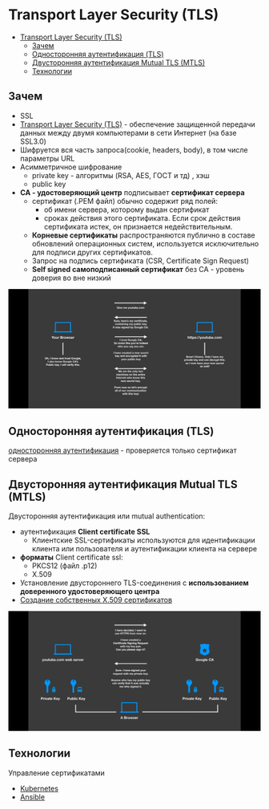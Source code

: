 # Transport Layer Security (TLS)

- [Transport Layer Security (TLS)](#transport-layer-security-tls)
  - [Зачем](#зачем)
  - [Односторонняя аутентификация (TLS)](#односторонняя-аутентификация-tls)
  - [Двусторонняя аутентификация Mutual TLS (MTLS)](#двусторонняя-аутентификация-mutual-tls-mtls)
  - [Технологии](#технологии)

## Зачем

- SSL
- [Transport Layer Security (TLS)](https://habr.com/ru/post/593507/) - обеспечение защищенной передачи данных между двумя компьютерами в сети Интернет (на базе SSL3.0)
- Шифруется вся часть запроса(cookie, headers, body), в том числе параметры URL
- Асимметричное шифрование
  - private key - алгоритмы (RSA, AES, ГОСТ и тд) , хэш
  - public key
- __CA - удостоверяющий центр__ подписывает __сертификат сервера__
  - сертификат (.PEM файл) обычно содержит ряд полей:
    - об имени сервера, которому выдан сертификат
    - сроках действия этого сертификата. Если срок действия сертификата истек, он признается недействительным.
  - __Корневые сертификаты__ распространяются публично в составе обновлений операционных систем, используется исключительно для подписи других сертификатов.
  - Запрос на подпись сертификата (CSR, Certificate Sign Request)
  - __Self signed самоподписанный сертификат__ без CA - уровень доверия во вне низкий

![ssl](../../img/technology/protocols/ssl.jpg)

## Односторонняя аутентификация (TLS)

[односторонняя аутентификация](https://mnorin.com/tls-ssl-neobhodimy-j-minimum-znanij.html) - проверяется только сертификат сервера

## Двусторонняя аутентификация Mutual TLS (MTLS)

Двусторонняя аутентификация или mutual authentication:

- аутентификация __Client certificate SSL__
  - Клиентские SSL-сертификаты используются для идентификации клиента или пользователя и аутентификации клиента на сервере
- __форматы__ Client certificate ssl:
  - PKCS12 (файл .p12)
  - X.509
- Установление двустороннего TLS-соединения с __использованием доверенного удостоверяющего центра__
- [Создание собственных X.509 сертификатов](https://habr.com/ru/articles/593507/)

![mtls](../../img/technology/protocols/mtls.jpg)

## Технологии

Управление сертификатами

- [Kubernetes](../ci-cd/k8s.md#управление-сертификатами-tls)
- [Ansible](../ci-cd/ansible.md#управление-сертификатами-tls)
